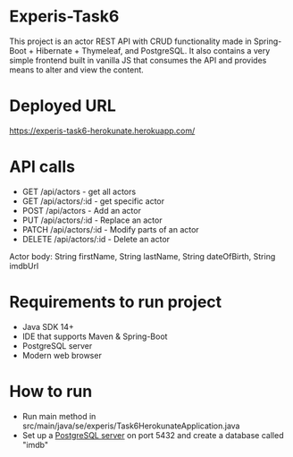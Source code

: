 # Experis-Task6
This project is an actor REST API  with CRUD functionality made in Spring-Boot + Hibernate + Thymeleaf, and PostgreSQL. It also contains a very simple frontend built in vanilla JS that consumes the API and provides means to alter and view the content.

# Deployed URL
https://experis-task6-herokunate.herokuapp.com/

# API calls
* GET /api/actors - get all actors
* GET /api/actors/:id - get specific actor
* POST /api/actors - Add an actor<br>
* PUT /api/actors/:id - Replace an actor
* PATCH /api/actors/:id - Modify parts of an actor
* DELETE /api/actors/:id - Delete an actor

Actor body: String firstName, String lastName, String dateOfBirth, String imdbUrl

# Requirements to run project
* Java SDK 14+
* IDE that supports Maven & Spring-Boot
* PostgreSQL server
* Modern web browser

# How to run
* Run main method in src/main/java/se/experis/Task6HerokunateApplication.java
* Set up a [PostgreSQL server](https://www.postgresql.org) on port 5432 and create a database called "imdb"

